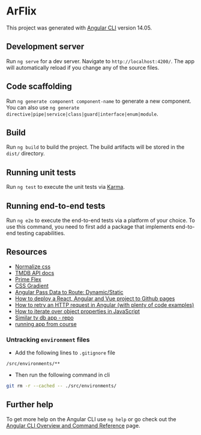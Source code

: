 # ArFlix

This project was generated with [Angular CLI](https://github.com/angular/angular-cli) version 14.05.

## Development server

Run `ng serve` for a dev server. Navigate to `http://localhost:4200/`. The app will automatically reload if you change any of the source files.

## Code scaffolding

Run `ng generate component component-name` to generate a new component. You can also use `ng generate directive|pipe|service|class|guard|interface|enum|module`.

## Build

Run `ng build` to build the project. The build artifacts will be stored in the `dist/` directory.

## Running unit tests

Run `ng test` to execute the unit tests via [Karma](https://karma-runner.github.io).

## Running end-to-end tests

Run `ng e2e` to execute the end-to-end tests via a platform of your choice. To use this command, you need to first add a package that implements end-to-end testing capabilities.

## Resources

- [Normalize css](https://necolas.github.io/normalize.css/)
- [TMDB API docs](https://developers.themoviedb.org/3/getting-started/introduction)
- [Prime Flex](https://www.primefaces.org/primeflex/)
- [CSS Gradient](https://cssgradient.io/)
- [Angular Pass Data to Route: Dynamic/Static](https://www.tektutorialshub.com/angular/angular-pass-data-to-route/)
- [How to deploy a React, Angular and Vue project to Github pages](https://deepinder.me/how-to-deploy-a-react-angular-vue-project-to-github-pages)
- [How to retry an HTTP request in Angular (with plenty of code examples)](https://danielk.tech/home/angular-retry-an-http-request)
- [How to iterate over object properties in JavaScript](https://flaviocopes.com/how-to-iterate-object-properties-javascript/)
- [Similar tv db app - repo](https://github.com/abidakram01/angular-movie-app)
- [running app from course](https://ngmovies.bluebits.dev/)

### Untracking `environment` files

- Add the following lines to `.gitignore` file

```gitignore
/src/environments/**
```

- Then run the following command in cli

```bash
git rm -r --cached -- ./src/environments/
```

## Further help

To get more help on the Angular CLI use `ng help` or go check out the [Angular CLI Overview and Command Reference](https://angular.io/cli) page.
